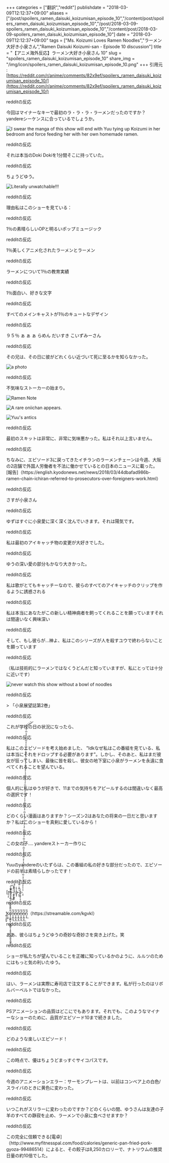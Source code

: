 +++
categories = ["翻訳","reddit"]
publishdate = "2018-03-09T12:12:37+09:00"
aliases = ["/post/spoilers_ramen_daisuki_koizumisan_episode_10","/content/post/spoilers_ramen_daisuki_koizumisan_episode_10","/post/2018-03-09-spoilers_ramen_daisuki_koizumisan_episode_10","/content/post/2018-03-09-spoilers_ramen_daisuki_koizumisan_episode_10"]
date = "2018-03-09T12:12:37+09:00"
tags = ["Ms. Koizumi Loves Ramen Noodles","ラーメン大好き小泉さん","Ramen Daisuki Koizumi-san - Episode 10 discussion"]
title = "【アニメ海外反応】ラーメン大好き小泉さん 10"
slug = "spoilers_ramen_daisuki_koizumisan_episode_10"
share_img = "/img/icon/spoilers_ramen_daisuki_koizumisan_episode_10.png"
+++
引用元 : [https://reddit.com/r/anime/comments/82x9ef/spoilers_ramen_daisuki_koizumisan_episode_10/](https://reddit.com/r/anime/comments/82x9ef/spoilers_ramen_daisuki_koizumisan_episode_10/)

<p><span class="reddit-comment">redditの反応</span></p>今回はマイナーなキーで最初のラ・ラ・ラ・ラーメンだったのですか？ yandereシーケンスに合っているでしょうか。

![I swear the manga of this show will end with Yuu tying up Koizumi in her bedroom and force feeding her with her own homemade ramen.](https://i.imgur.com/BznTYPU.png)

<p><span class="reddit-comment">redditの反応</span></p>それは本当のDoki Dokiを1分間そこに持っていた。

<p><span class="reddit-comment">redditの反応</span></p>ちょうどゆう。

![Literally unwatchable!!!](https://i.imgur.com/Lw4Kx9C.png)

<p><span class="reddit-comment">redditの反応</span></p>理由私はこのショーを見ている：

<p><span class="reddit-comment">redditの反応</span></p>1％の素晴らしいOPと明るいポップミュージック

<p><span class="reddit-comment">redditの反応</span></p>1％美しくアニメ化されたラーメンとラーメン

<p><span class="reddit-comment">redditの反応</span></p>ラーメンについて1％の教育実績

<p><span class="reddit-comment">redditの反応</span></p>1％面白い、好きな文字

<p><span class="reddit-comment">redditの反応</span></p>すべてのメインキャストが1％のキュートなデザイン

<p><span class="reddit-comment">redditの反応</span></p>９５％ ぁ ぁ ぁ らめん だいすき こいずみーさん

<p><span class="reddit-comment">redditの反応</span></p>その兄は、その日に彼がどれくらい近づいて死に至るかを知らなかった。

![a photo](https://i.imgur.com/JcLp23Q.png)

<p><span class="reddit-comment">redditの反応</span></p>不気味なストーカーの始まり。

![Ramen Note](https://i.imgur.com/D4duc9F.jpg)

![A rare oniichan appears.](https://i.imgur.com/3ezLFbA.png)

![Yuu's antics](https://i.imgur.com/F0yX7xg.png)

<p><span class="reddit-comment">redditの反応</span></p>最初のスキットは非常に、非常に気味悪かった。私はそれ以上言いません。

<p><span class="reddit-comment">redditの反応</span></p>ちなみに、エピソード3に戻ってきたイチランのラーメンチェーンは今週、大阪の2店舗で外国人労働者を不法に働かせているとの日本のニュースに載った。 [報告]（https://english.kyodonews.net/news/2018/03/44dbafad986b-ramen-chain-ichiran-referred-to-prosecutors-over-foreigners-work.html）

<p><span class="reddit-comment">redditの反応</span></p>さすが小泉さん

<p><span class="reddit-comment">redditの反応</span></p>ゆずはすぐに小泉愛に深く深く沈んでいきます。それは陽気です。

<p><span class="reddit-comment">redditの反応</span></p>私は最初のアイキャッチ物の変更が大好きでした。

<p><span class="reddit-comment">redditの反応</span></p>ゆうの深い愛の部分もかなり大きかった。

<p><span class="reddit-comment">redditの反応</span></p>私は歌がとてもキャッチーなので、彼らのすべてのアイキャッチのクリップを作るように誘惑される

<p><span class="reddit-comment">redditの反応</span></p>私は本当にあなたがこの新しい精神病者を飼ってくれることを願っていますそれは間違いなく興味深い

<p><span class="reddit-comment">redditの反応</span></p>そして、もし彼らが...神よ、私はこのシリーズが人を殺すユウで終わらないことを願っています

<p><span class="reddit-comment">redditの反応</span></p>（私は技術的にラーメンではなくうどんだと知っていますが、私にとっては十分に近いです）

![never watch this show without a bowl of noodles](https://i.imgur.com/fPwnPkj.jpg)

<p><span class="reddit-comment">redditの反応</span></p>&gt; 「小泉展望誌第2巻」

<p><span class="reddit-comment">redditの反応</span></p>これが学校の日の状況になったら、

<p><span class="reddit-comment">redditの反応</span></p>私はこのエピソードを考え始めました、 "Idkなぜ私はこの番組を見ている、私は本当にそれをドロップする必要があります"。しかし、そのあと、私はまだ彼女が狂ってしまい、最後に皆を殺し、彼女の地下室に小泉がラーメンを永遠に食べてくれることを望んでいる。

<p><span class="reddit-comment">redditの反応</span></p>個人的に私はゆうが好きで、11までの気持ちをアピールするのは間違いなく最高の選択です！

<p><span class="reddit-comment">redditの反応</span></p>どのくらい漫画はありますか？シーズン2はあなたの将来の一日だと思いますか？私はこのショーを真剣に愛しているから！

<p><span class="reddit-comment">redditの反応</span></p>この女の子.... yandereストーカー作りに

<p><span class="reddit-comment">redditの反応</span></p>Yuuのyandereのいたずらは、この番組の私の好きな部分だったので、エピソードの前半は素晴らしかったです！

<p><span class="reddit-comment">redditの反応</span></p>[r̘̠̜͍̕ạ̭̫̝̜̥̿͆͟-̯͓͈͎̞̻̩̈ͦ̑͗̐̚r̮͍̩̫͇͓̤̓̇̋̏ͯ̉̚a̵̭̥̘̾̊̾-͕̠̟ͨ̿̑ͨ̿̑ͬ̒ͫȁ̟͖͈̙̜̥̝̓-̥̝͛͛͛͛͒ͧ͆ͬ̊̔̓͒ͧ͆ͬ̊̔̓͒ͧ͆ͬ̊̔̓͒ͧ͆ͬ̊̔̓͒ͧ͆ͬ̊̔̓͒ͧ͆ͬ̊̔̓͒ͧ͆ͬ̊̔̓͒ͧ͆ͬ̊̔̓͒ͧ͆ͬ̊̔̓͒ͧ͆ͬ̊̔̓͒ͧ͆ͬ̊̔̓͒ͧ͆ͬ̊̔̓͒ͧ͆ͬ̊̔̓͒ͧ͆ͬ̊̔̓͒ͧ͆ͬ̊̔̓͒ͧ͆ͬ̊̔̓͒ͧ͆ͬ̊̔̓͒ͧ͆ͬ̊̔̓͝͝͝͝

<p><span class="reddit-comment">redditの反応</span></p>͇͔̦͍̪̮̮̓K̹̖͖̰ô̴̘̘̰̼̻̻̯̜͎̰̼̻̻̯̜͎̭̭̭̼̮̫̖̪̭̼̮̫̖̪̭͇̮͉̿̿͊͌͊͌ͬ̅ͭ͆̉ͬ̅ͭ͆̉͒̋͒̋͘͘͘͘͞͞ṅ̴̤͓͈͇̮͉̍͆̚͟ṅ̴̤͓͈͇̮͉̍͆̚͟ṅ̴̤͓͈͇̮͉̍͆̚͟ṅ̴̤͓͈͇̮͉̍͆̚͟ṅ̴̤͓͈͇̮͉̍͆̚͟ṅ̤͓͈̍͆̚͟（https://streamable.com/kgvkl）

<p><span class="reddit-comment">redditの反応</span></p>ああ、彼らはちょうどゆうの奇妙な奇妙さを突き上げた。笑

<p><span class="reddit-comment">redditの反応</span></p>ショーが私たちが望んでいることを正確に知っているかのように、ルルツのためにはもっと気の利いたゆう。

<p><span class="reddit-comment">redditの反応</span></p>はい、ラーメンは実際に寿司店で注文することができます。私が行ったのはリボルバーベルトではなかった。

<p><span class="reddit-comment">redditの反応</span></p>PSアニメーションの品質はどこにでもあります。それでも、このようなマイナーなショーのために、品質がエピソード10まで続きました。

<p><span class="reddit-comment">redditの反応</span></p>どのような楽しいエピソード！

<p><span class="reddit-comment">redditの反応</span></p>この時点で、優はちょうどまっすぐサイコパスです。

<p><span class="reddit-comment">redditの反応</span></p>今週のアニメーションエラー：サーモンプレートは、以前はコンベア上の白色/スライバのときに黄色に変わった。

<p><span class="reddit-comment">redditの反応</span></p>いつこれがスリラーに変わったのですか？どのくらいの間、ゆうさんは友達の子羊のすべての静寂を止め、ラーメンで小泉に食べさせますか？

<p><span class="reddit-comment">redditの反応</span></p>この完全に信頼できる[電卓]（http://www.myfitnesspal.com/food/calories/generic-pan-fried-pork-gyoza-99486514）によると、その餃子は8,250カロリーで、ナトリウムの推奨日量の約10倍でした。
